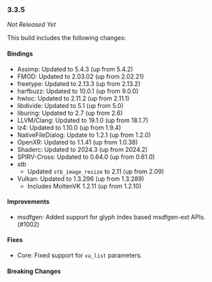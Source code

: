 ### 3.3.5

_Not Released Yet_

This build includes the following changes:

#### Bindings

- Assimp: Updated to 5.4.3 (up from 5.4.2)
- FMOD: Updated to 2.03.02 (up from 2.02.21)
- freetype: Updated to 2.13.3 (up from 2.13.2)
- harfbuzz: Updated to 10.0.1 (up from 9.0.0)
- hwloc: Updated to 2.11.2 (up from 2.11.1)
- libdivide: Updated to 5.1 (up from 5.0)
- liburing: Updated to 2.7 (up from 2.6)
- LLVM/Clang: Updated to 19.1.0 (up from 18.1.7)
- lz4: Updated to 1.10.0 (up from 1.9.4)
- NativeFileDialog: Update to 1.2.1 (up from 1.2.0)
- OpenXR: Updated to 1.1.41 (up from 1.0.38)
- Shaderc: Updated to 2024.3 (up from 2024.2)
- SPIRV-Cross: Updated to 0.64.0 (up from 0.61.0)
- stb
  * Updated `stb_image_resize` to 2.11 (up from 2.09)
- Vulkan: Updated to 1.3.296 (up from 1.3.289)
  * Includes MoltenVK 1.2.11 (up from 1.2.10)

#### Improvements

- msdfgen: Added support for glyph index based msdfgen-ext APIs. (#1002)

#### Fixes

- Core: Fixed support for `va_list` parameters.

#### Breaking Changes
